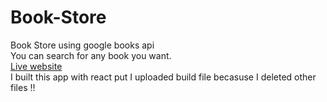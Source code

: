 # Book-Store
Book Store using google books api <br>
You can search for any book you want. <br>
<a href="https://books-store-project.netlify.app/">Live website</a> <br>
I built this app with react put I uploaded build file becasuse I deleted other files !!
